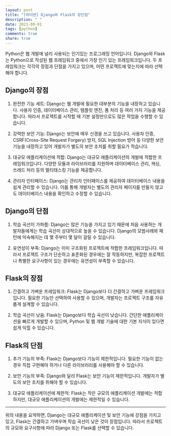 ```yaml
---
layout: post
title: "[파이썬] Django와 Flask의 장단점"
description: " "
date: 2023-09-01
tags: [python]
comments: true
share: true
---
```


Python은 웹 개발에 널리 사용되는 인기있는 프로그래밍 언어입니다. Django와 Flask는 Python으로 작성된 웹 프레임워크 중에서 가장 인기 있는 프레임워크입니다. 두 프레임워크는 각각의 장점과 단점을 가지고 있으며, 어떤 프로젝트에 맞는지에 따라 선택해야 합니다.

## Django의 장점

1. 완전한 기능 세트: Django는 웹 개발에 필요한 대부분의 기능을 내장하고 있습니다. 사용자 인증, 데이터베이스 관리, 템플릿 엔진, 폼 처리 등 여러 가지 기능을 제공합니다. 따라서 프로젝트를 시작할 때 기본 설정만으로도 많은 작업을 수행할 수 있습니다.

2. 강력한 보안 기능: Django는 보안에 매우 신경을 쓰고 있습니다. 사용자 인증, CSRF(Cross-Site Request Forgery) 방지, SQL Injection 방어 등 다양한 보안 기능을 내장하고 있어 개발자가 별도의 보안 조치를 취할 필요가 적습니다.

3. 대규모 애플리케이션에 적합: Django는 대규모 애플리케이션의 개발에 적합한 프레임워크입니다. 다양한 모듈과 라이브러리를 지원하며 데이터베이스 관리, 캐싱, 쓰레드 처리 등의 멀티태스킹 기능을 제공합니다.

4. 관리자 인터페이스: Django는 관리자 인터페이스를 제공하여 데이터베이스 내용을 쉽게 관리할 수 있습니다. 이를 통해 개발자는 별도의 관리자 페이지를 만들지 않고도 데이터베이스 내용을 확인하고 수정할 수 있습니다.

## Django의 단점

1. 학습 곡선이 가파름: Django는 많은 기능을 가지고 있기 때문에 처음 사용하는 개발자들에게는 학습 곡선이 상대적으로 높을 수 있습니다. Django의 모범사례와 패턴에 익숙해지는 데 몇 주부터 몇 달이 걸릴 수 있습니다.

2. 유연성이 부족: Django는 이미 구조화된 프로젝트에 적합한 프레임워크입니다. 따라서 프로젝트 구조가 단순하고 표준화된 경우에는 잘 작동하지만, 복잡한 프로젝트나 특별한 요구사항이 있는 경우에는 유연성이 부족할 수 있습니다.

## Flask의 장점

1. 간결하고 가벼운 프레임워크: Flask는 Django보다 더 간결하고 가벼운 프레임워크입니다. 필요한 기능만 선택하여 사용할 수 있으며, 개발자는 프로젝트 구조를 자유롭게 설계할 수 있습니다.

2. 학습 곡선이 낮음: Flask는 Django보다 학습 곡선이 낮습니다. 간단한 애플리케이션을 빠르게 개발할 수 있으며, Python 및 웹 개발 기술에 대한 기본 지식이 있다면 쉽게 익힐 수 있습니다.

## Flask의 단점

1. 추가 기능의 부족: Flask는 Django보다 기능이 제한적입니다. 필요한 기능이 없는 경우 직접 구현해야 하거나 다른 라이브러리를 사용해야 할 수 있습니다.

2. 보안 기능의 부족: Django와 달리 Flask는 보안 기능이 제한적입니다. 개발자가 별도의 보안 조치를 취해야 할 수 있습니다.

3. 대규모 애플리케이션에 제한적: Flask는 작은 규모의 애플리케이션 개발에는 적합하지만, 대규모 애플리케이션의 개발에는 제한적일 수 있습니다.

---

위의 내용을 요약하면, Django는 대규모 애플리케이션 및 보안 기능에 강점을 가지고 있고, Flask는 간결하고 가벼우며 학습 곡선이 낮은 것이 장점입니다. 따라서 프로젝트의 규모와 요구사항에 따라 Django 또는 Flask를 선택할 수 있습니다.